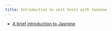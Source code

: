 ```yaml
---
title: Introduction to unit tests with Jasmine
---
```


- [A brief introduction to Jasmine](https://docs.google.com/presentation/d/1uMKBJ9AKYFYxr_LCLBDyfWp8-ngqn25lD5bR6DBH-N8/edit#slide=id.gc6f90357f_0_0)
